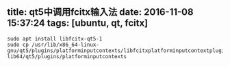 title: qt5中调用fcitx输入法
date: 2016-11-08 15:37:24
tags: [ubuntu, qt, fcitx]
---

```
sudo apt install libfcitx-qt5-1
sudo cp /usr/lib/x86_64-linux-gnu/qt5/plugins/platforminputcontexts/libfcitxplatforminputcontextplugin.so lib64/qt5/plugins/platforminputcontexts
```
